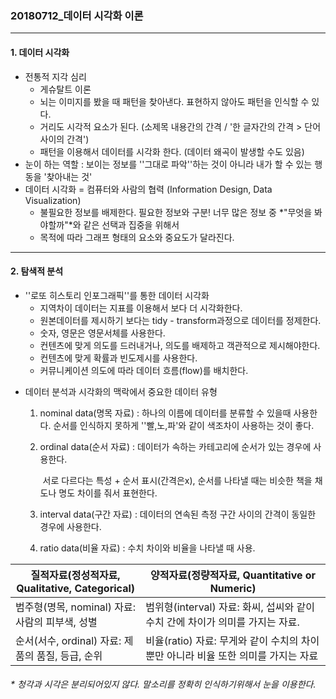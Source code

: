 ### 20180712_데이터 시각화 이론

***



#### 1. 데이터 시각화

* 전통적 지각 심리
  * 게슈탈트 이론 
  * 뇌는 이미지를 봤을 때 패턴을 찾아낸다. 표현하지 않아도 패턴을 인식할 수 있다.
  * 거리도 시각적 요소가 된다. (소제목 내용간의 간격 / '한 글자간의 간격 > 단어 사이의 간격')
  * 패턴을 이용해서 데이터를 시각화 한다. (데이터 왜곡이 발생할 수도 있음)
* 눈이 하는 역할 : 보이는 정보를 ''그대로 파악''하는 것이 아니라 내가 할 수 있는 행동을 '찾아내는 것'
* 데이터 시각화 = 컴퓨터와 사람의 협력 (Information Design, Data Visualization)
  * 불필요한 정보를 배제한다. 필요한 정보와 구분! 너무 많은 정보 중  *"무엇을 봐야할까"*와 같은 선택과 집중을 위해서 
  * 목적에 따라 그래프 형태의 요소와 중요도가 달라진다.



***

#### 2.  탐색적 분석

- ''로또 히스토리 인포그래픽''를 통한 데이터 시각화
  - 지역차이 데이터는 지표를 이용해서 보다 더 시각화한다.
  - 원본데이터를 제시하기 보다는 tidy - transform과정으로 데이터를 정제한다.
  - 숫자, 영문은 영문서체를 사용한다.
  - 컨텐츠에 맞게 의도를 드러내거나, 의도를 배제하고 객관적으로 제시해야한다.
  - 컨텐츠에 맞게 확률과 빈도제시를 사용한다. 
  - 커뮤니케이션 의도에 따라 데이터 흐름(flow)를 배치한다.



* 데이터 분석과 시각화의 맥락에서 중요한 데이터 유형

  1. nominal data(명목 자료) :  하나의 이름에 데이터를 분류할 수 있을때 사용한다. 순서를 인식하지 못하게 ''빨,노,파'와 같이 색조차이 사용하는 것이 좋다.

  2. ordinal data(순서 자료) : 데이터가 속하는 카테고리에 순서가 있는 경우에 사용한다. 

     ​				서로 다르다는 특성 + 순서 표시(간격은x),  순서를 나타낼 때는 비슷한 책을 채도나 명도 차이를 줘서 표현한다.

  3. interval data(구간 자료) : 데이터의 연속된 측정 구간 사이의 간격이 동일한 경우에 사용한다.

  4. ratio data(비율 자료) : 수치 차이와 비율을 나타낼 때 사용. 

|     **질적자료(정성적자료, Qualitative, Categorical)**    |    **양적자료(정량적자료, Quantitative or Numeric)**      |
| ---------------------------------------------------  | ------------------------------------------------------------ |
| 범주형(명목, nominal) 자료: 사람의 피부색, 성별        | 범위형(interval) 자료: 화씨, 섭씨와 같이 수치 간에 차이가 의미를 가지는 자료.  |
| 순서(서수, ordinal) 자료: 제품의 품질, 등급, 순위      | 비율(ratio) 자료: 무게와 같이 수치의 차이 뿐만 아니라 비율 또한 의미를 가지는 자료 |


######  * 청각과 시각은 분리되어있지 않다. 말소리를 정확히 인식하기위해서 눈을 이용한다.
